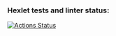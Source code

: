 ### Hexlet tests and linter status:
[![Actions Status](https://github.com/nikos592/frontend-project-46/actions/workflows/hexlet-check.yml/badge.svg)](https://github.com/nikos592/frontend-project-46/actions)